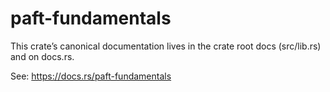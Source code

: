 paft-fundamentals
=================

This crate’s canonical documentation lives in the crate root docs (src/lib.rs) and on docs.rs.

See: https://docs.rs/paft-fundamentals


